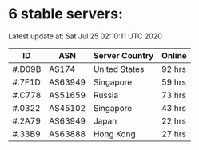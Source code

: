 # 6 stable servers:

Latest update at: Sat Jul 25 02:10:11 UTC 2020

| ID | ASN | Server Country | Online |
| -- | --- | -------------- | ------ |
| #.D09B | AS174 | United States | 92 hrs |
| #.7F1D | AS63949 | Singapore | 59 hrs |
| #.C778 | AS51659 | Russia | 73 hrs |
| #.0322 | AS45102 | Singapore | 43 hrs |
| #.2A79 | AS63949 | Japan | 22 hrs |
| #.33B9 | AS63888 | Hong Kong | 27 hrs |

